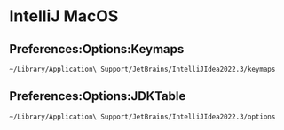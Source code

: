 # IntelliJ MacOS

## Preferences:Options:Keymaps

```text
~/Library/Application\ Support/JetBrains/IntelliJIdea2022.3/keymaps
```

## Preferences:Options:JDKTable

```text
~/Library/Application\ Support/JetBrains/IntelliJIdea2022.3/options
```
